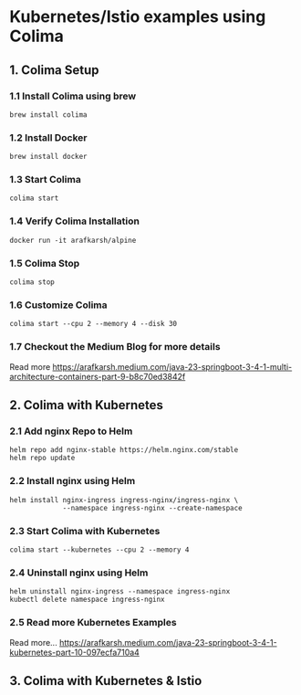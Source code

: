 # Kubernetes/Istio examples using Colima


## 1. Colima Setup

### 1.1 Install Colima using brew
```
brew install colima
```

### 1.2 Install Docker
```
brew install docker
```

### 1.3 Start Colima
```
colima start
```

### 1.4 Verify Colima Installation
```
docker run -it arafkarsh/alpine
```

### 1.5 Colima Stop
```
colima stop
```

### 1.6 Customize Colima 
```
colima start --cpu 2 --memory 4 --disk 30
```

### 1.7 Checkout the Medium Blog for more details

Read more https://arafkarsh.medium.com/java-23-springboot-3-4-1-multi-architecture-containers-part-9-b8c70ed3842f


## 2. Colima with Kubernetes

### 2.1 Add nginx Repo to Helm

```
helm repo add nginx-stable https://helm.nginx.com/stable
helm repo update
```


### 2.2 Install nginx using Helm
```
helm install nginx-ingress ingress-nginx/ingress-nginx \ 
             --namespace ingress-nginx --create-namespace
```


### 2.3 Start Colima with Kubernetes
```
colima start --kubernetes --cpu 2 --memory 4 
```

### 2.4 Uninstall nginx using Helm
```
helm uninstall nginx-ingress --namespace ingress-nginx
kubectl delete namespace ingress-nginx
```

### 2.5 Read more Kubernetes Examples

Read more... https://arafkarsh.medium.com/java-23-springboot-3-4-1-kubernetes-part-10-097ecfa710a4


## 3. Colima with Kubernetes & Istio

